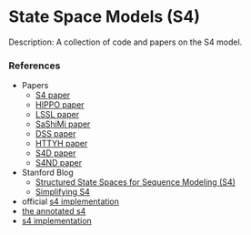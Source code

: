 # State Space Models (S4)

Description: A collection of code and papers on the S4 model.


### References

 - Papers
     - [S4 paper](https://arxiv.org/abs/2111.00396)
     - [HIPPO paper](https://arxiv.org/abs/2008.07669)
     - [LSSL paper](https://arxiv.org/abs/2110.13985)
     - [SaShiMi paper](https://arxiv.org/abs/2202.09729)
     - [DSS paper](https://arxiv.org/abs/2203.14343)
     - [HTTYH paper](https://arxiv.org/abs/2206.12037)
     - [S4D paper](https://arxiv.org/abs/2206.11893)
     - [S4ND paper](https://arxiv.org/abs/2210.06583)
 - Stanford Blog
     - [Structured State Spaces for Sequence Modeling (S4)](https://hazyresearch.stanford.edu/blog/2022-01-14-s4-1)
     - [Simplifying S4](https://hazyresearch.stanford.edu/blog/2022-06-11-simplifying-s4)
 - official [s4 implementation](https://github.com/state-spaces/s4)
 - [the annotated s4](https://srush.github.io/annotated-s4/)
 - [s4 implementation](https://github.com/TariqAHassan/S4Torch)